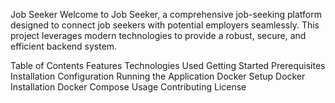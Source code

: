 Job Seeker
Welcome to Job Seeker, a comprehensive job-seeking platform designed to connect job seekers with potential employers seamlessly. This project leverages modern technologies to provide a robust, secure, and efficient backend system.

Table of Contents
Features
Technologies Used
Getting Started
Prerequisites
Installation
Configuration
Running the Application
Docker Setup
Docker Installation
Docker Compose
Usage
Contributing
License
